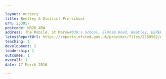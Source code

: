 ```yaml
---

layout: nursery
title: Beetley & District Pre-school
urn: 253957
postcode: NR20 4BW
address: The Mobile, St Mary&#039;s School, Elmham Road, Beetley, DEREHAM, NR20 4BW
latestReportUrl: https://reports.ofsted.gov.uk/provider/files/2559562/urn/253957.pdf
teaching: 1
development: 1
leadership: 1
outcomes: 1
overall: 1
date: 17 March 2016

---
```

